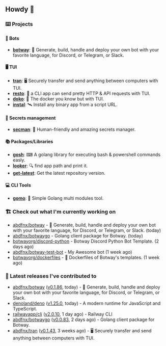 ## Howdy 👋

### ⌨️ Projects

#### 🤖 Bots

- [**botway**](https://github.com/abdfnx/botway): 🤖 Generate, build, handle and deploy your own bot with your favorite language, for Discord, or Telegram, or Slack.

#### 🖥 TUI

- [**tran**](https://github.com/abdfnx/tran): 🖥 Securely transfer and send anything between computers with TUI.
- [**resto**](https://github.com/abdfnx/resto): 🔗 a CLI app can send pretty HTTP & API requests with TUI.
- [**doko**](https://github.com/abdfnx/doko): 🐳 The docker you know but with TUI.
- [**instal**](https://github.com/abdfnx/instal): 🛰️ Install any binary app from a script URL.

#### 🔐 Secrets management

- [**secman**](https://github.com/scmn-dev/secman): 👊 Human-friendly and amazing secrets manager.

#### 📚 Packages/Libraries

- [**gosh**](https://github.com/abdfnx/gosh): ⌨ A golang library for executing bash & powershell commands easly.
- [**looker**](https://github.com/abdfnx/looker): 🔍 find app path and print it.
- [**get-latest**](https://github.com/scmn-dev/get-latest): Get the latest repository version.

#### 💻 CLI Tools 

- [**gomo**](https://github.com/abdfnx/gomo): 📐 Simple Golang multi modules tool.

### 🏗️ Check out what I'm currently working on


- [abdfnx/botway](https://github.com/abdfnx/botway) - 🤖 Generate, build, handle and deploy your own bot with your favorite language, for Discord, or Telegram, or Slack. (today)
- [abdfnx/botwaygo](https://github.com/abdfnx/botwaygo) - Golang client package for Botway. (today)
- [botwayorg/discord-python](https://github.com/botwayorg/discord-python) - Botway Discord Python Bot Template. (2 days ago)
- [abdfnx/botway-test-bot](https://github.com/abdfnx/botway-test-bot) - My Awesome bot (1 week ago)
- [botwayorg/dockerfiles](https://github.com/botwayorg/dockerfiles) - 🐋 Dockerfiles of Botway&#39;s templates. (1 week ago)

### 🔭 Latest releases I've contributed to

- [abdfnx/botway](https://github.com/abdfnx/botway) ([v0.1.86](https://github.com/abdfnx/botway/releases/tag/v0.1.86), today) - 🤖 Generate, build, handle and deploy your own bot with your favorite language, for Discord, or Telegram, or Slack.
- [denoland/deno](https://github.com/denoland/deno) ([v1.25.0](https://github.com/denoland/deno/releases/tag/v1.25.0), today) - A modern runtime for JavaScript and TypeScript.
- [railwayapp/cli](https://github.com/railwayapp/cli) ([v2.0.10](https://github.com/railwayapp/cli/releases/tag/v2.0.10), 1 day ago) - Railway CLI
- [abdfnx/botwaygo](https://github.com/abdfnx/botwaygo) ([v0.0.83](https://github.com/abdfnx/botwaygo/releases/tag/v0.0.83), 2 days ago) - Golang client package for Botway.
- [abdfnx/tran](https://github.com/abdfnx/tran) ([v0.1.43](https://github.com/abdfnx/tran/releases/tag/v0.1.43), 3 weeks ago) - 🖥 Securely transfer and send anything between computers with TUI.
